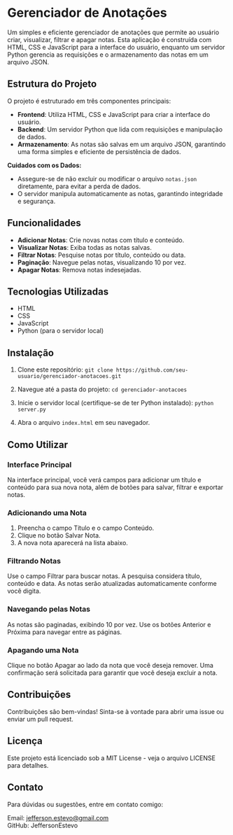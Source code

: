 # Gerenciador de Anotações

Um simples e eficiente gerenciador de anotações que permite ao usuário criar, visualizar, filtrar e apagar notas. Esta aplicação é construída com HTML, CSS e JavaScript para a interface do usuário, enquanto um servidor Python gerencia as requisições e o armazenamento das notas em um arquivo JSON.

## Estrutura do Projeto

O projeto é estruturado em três componentes principais:

- **Frontend**: Utiliza HTML, CSS e JavaScript para criar a interface do usuário.
- **Backend**: Um servidor Python que lida com requisições e manipulação de dados.
- **Armazenamento**: As notas são salvas em um arquivo JSON, garantindo uma forma simples e eficiente de persistência de dados.

**Cuidados com os Dados:**

- Assegure-se de não excluir ou modificar o arquivo `notas.json` diretamente, para evitar a perda de dados.
- O servidor manipula automaticamente as notas, garantindo integridade e segurança.

## Funcionalidades

- **Adicionar Notas**: Crie novas notas com título e conteúdo.
- **Visualizar Notas**: Exiba todas as notas salvas.
- **Filtrar Notas**: Pesquise notas por título, conteúdo ou data.
- **Paginação**: Navegue pelas notas, visualizando 10 por vez.
- **Apagar Notas**: Remova notas indesejadas.

## Tecnologias Utilizadas

- HTML
- CSS
- JavaScript
- Python (para o servidor local)

## Instalação

1. Clone este repositório:
   `git clone https://github.com/seu-usuario/gerenciador-anotacoes.git`

2. Navegue até a pasta do projeto:
   `cd gerenciador-anotacoes`

3. Inicie o servidor local (certifique-se de ter Python instalado):
   `python server.py`

4. Abra o arquivo `index.html` em seu navegador.

## Como Utilizar

### Interface Principal
Na interface principal, você verá campos para adicionar um título e conteúdo para sua nova nota, além de botões para salvar, filtrar e exportar notas.

### Adicionando uma Nota
1. Preencha o campo Título e o campo Conteúdo.
2. Clique no botão Salvar Nota.
3. A nova nota aparecerá na lista abaixo.

### Filtrando Notas
Use o campo Filtrar para buscar notas. A pesquisa considera título, conteúdo e data. As notas serão atualizadas automaticamente conforme você digita.

### Navegando pelas Notas
As notas são paginadas, exibindo 10 por vez. Use os botões Anterior e Próxima para navegar entre as páginas.

### Apagando uma Nota
Clique no botão Apagar ao lado da nota que você deseja remover. Uma confirmação será solicitada para garantir que você deseja excluir a nota.

## Contribuições
Contribuições são bem-vindas! Sinta-se à vontade para abrir uma issue ou enviar um pull request.

## Licença
Este projeto está licenciado sob a MIT License - veja o arquivo LICENSE para detalhes.

## Contato
Para dúvidas ou sugestões, entre em contato comigo:

Email: jefferson.estevo@gmail.com  
GitHub: JeffersonEstevo

